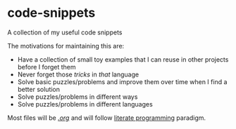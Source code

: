 # code-snippets
A collection of my useful code snippets

The motivations for maintaining this are:
* Have a collection of small toy examples that I can reuse in other projects before I forget them
* Never forget those *tricks* in *that* language
* Solve basic puzzles/problems and improve them over time when I find a better solution
* Solve puzzles/problems in different ways
* Solve puzzles/problems in different languages

Most files will be [*.org*](http://orgmode.org) and will follow [literate programming](https://en.wikipedia.org/wiki/Literate_programming) paradigm.
